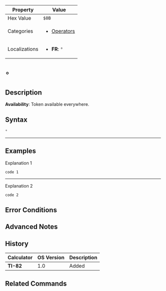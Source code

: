 | Property      | Value |
|---------------|-------|
| Hex Value     | `$0B`|
| Categories    | <ul><li>[Operators](<../categories/Operators.md>)</li></ul> |
| Localizations | <ul><li><b>FR</b>: `°`</li></ul> |

# `°`

## Description



<b>Availability</b>: Token available everywhere.

## Syntax
`°`

<hr>

## Examples

Explanation 1
```ti-basic
code 1
```
---
Explanation 2
```ti-basic
code 2
```

## Error Conditions


## Advanced Notes


## History
| Calculator | OS Version | Description |
|------------|------------|-------------|
| <b>TI-82</b> | 1.0 | Added |

## Related Commands

